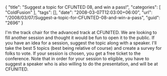 {
	"title": "Suggest a topic for CFUNTED 08, and win a pass!",
	"categories": [
		"ColdFusion"
	],
	"tags": [],
	"date": "2008-03-07T12:03:00+06:00",
	"url": "/2008/03/07/Suggest-a-topic-for-CFUNTED-08-and-win-a-pass",
	"guid": "2696"
}

I'm the track chair for the advanced track at CFUNITED. We are looking to fill another session and thought it would be fun to open it to the public. If you have an idea for a session, suggest the topic along with a speaker. I'll take the best 5 topics (best being relative of course) and create a survey for folks to vote. If your session is chosen, you get a free ticket to the conference. Note that in order for your session to eligible, you have to suggest a speaker who is also willing to do the presentation, and will be at CFUNITED.